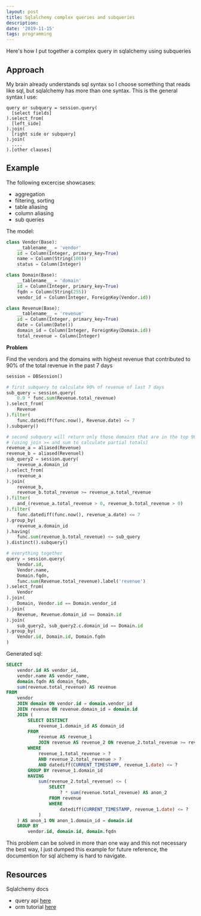 ```yaml
---
layout: post
title: Sqlalchemy complex queries and subqueries
description: 
date: '2019-11-15'
tags: programming
---
```


Here's how I put together a complex query in sqlalchemy using subqueries

## Approach

My brain already understands sql syntax so I choose something that reads like sql, but sqlalchemy has more than one syntax. This is the general syntax I use:

```
query or subquery = session.query(
  [select fields]
).select_from(
  [left_side]
).join(
  [right side or subquery]
).join(
  ....
).[other clauses]

```

## Example 

The following excercise showcases: 

 - aggregation
 - filtering, sorting
 - table aliasing 
 - column aliasing
 - sub queries

The model: 

```python
class Vendor(Base):
    __tablename__ = 'vendor'
    id = Column(Integer, primary_key=True)
    name = Column(String(100))
    status = Column(Integer)

class Domain(Base):
    __tablename__ = 'domain'
    id = Column(Integer, primary_key=True)
    fqdn = Column(String(255))
    vendor_id = Column(Integer, ForeignKey(Vendor.id))

class Revenue(Base):
    __tablename__ = 'revenue'
    id = Column(Integer, primary_key=True)
    date = Column(Date())
    domain_id = Column(Integer, ForeignKey(Domain.id))
    total_revenue = Column(Integer)
```

**Problem** 

Find the vendors and the domains with highest revenue that contributed to 90% of the total revenue in the past 7 days

```python
session = DBSession()

# first subquery to calculate 90% of revenue of last 7 days
sub_query = session.query(
    0.9 * func.sum(Revenue.total_revenue)
).select_from(
    Revenue
).filter(
    func.datediff(func.now(), Revenue.date) <= 7
).subquery()

# second subquery will return only those domains that are in the top 90% revenue 
# (using join >= and sum to calculate partial totals)
revenue_a = aliased(Revenue)
revenue_b = aliased(Revenuel)
sub_query2 = session.query(
    revenue_a.domain_id
).select_from(
    revenue_a
).join(
    revenue_b,
    revenue_b.total_revenue >= revenue_a.total_revenue
).filter(
    and_(revenue_a.total_revenue > 0, revenue_b.total_revenue > 0)
).filter(
    func.datediff(func.now(), revenue_a.date) <= 7
).group_by(
    revenue_a.domain_id
).having(
    func.sum(revenue_b.total_revenue) <= sub_query
).distinct().subquery()

# everything together
query = session.query(
    Vendor.id,
    Vendor.name,
    Domain.fqdn,
    func.sum(Revenue.total_revenue).label('revenue')
).select_from(
    Vendor
).join(
    Domain, Vendor.id == Domain.vendor_id
).join(
    Revenue, Revenue.domain_id == Domain.id
).join(
    sub_query2, sub_query2.c.domain_id == Domain.id
).group_by(
    Vendor.id, Domain.id, Domain.fqdn
)
```

Generated sql: 

``` sql
SELECT
    vendor.id AS vendor_id,
    vendor.name AS vendor_name,
    domain.fqdn AS domain_fqdn,
    sum(revenue.total_revenue) AS revenue
FROM
    vendor
    JOIN domain ON vendor.id = domain.vendor_id
    JOIN revenue ON revenue.domain_id = domain.id
    JOIN (
        SELECT DISTINCT
            revenue_1.domain_id AS domain_id
        FROM
            revenue AS revenue_1
            JOIN revenue AS revenue_2 ON revenue_2.total_revenue >= revenue_1.total_revenue
        WHERE
            revenue_1.total_revenue > ?
            AND revenue_2.total_revenue > ?
            AND datediff(CURRENT_TIMESTAMP, revenue_1.date) <= ?
        GROUP BY revenue_1.domain_id
        HAVING
            sum(revenue_2.total_revenue) <= (
                SELECT
                    ? * sum(revenue.total_revenue) AS anon_2
                FROM revenue
                WHERE
                    datediff(CURRENT_TIMESTAMP, revenue_1.date) <= ?
            )
    ) AS anon_1 ON anon_1.domain_id = domain.id
    GROUP BY
        vendor.id, domain.id, domain.fqdn

```

This problem can be solved in more than one way and this not necessary the best way, I just dumped this example for future reference, the documention for sql alchemy is hard to navigate.


## Resources

Sqlalchemy docs

- query api [here](https://docs.sqlalchemy.org/en/13/orm/query.html)
- orm tutorial [here](https://docs.sqlalchemy.org/en/13/orm/tutorial.html)